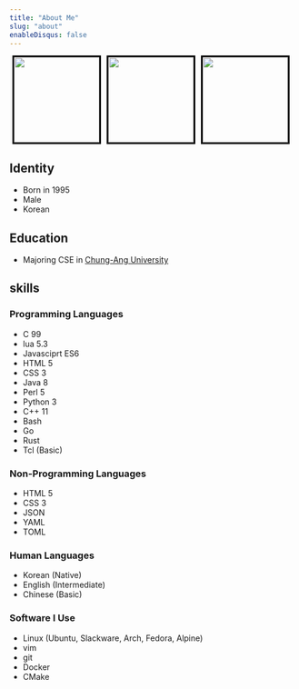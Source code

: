 ```yaml
---
title: "About Me"
slug: "about"
enableDisqus: false
---
```


<a href="https://www.youracclaim.com/badges/d8097d38-a0e3-4597-b8fa-1f0d35a8b075/public_url" style="font-size:0px;margin-left:5px;margin-right:5px;">
<img src="https://acclaim-production-app.s3.amazonaws.com/images/c3f99bbd-3c35-4eed-9c43-227b3fc0d892/Oracle-Certification-badge_OC-Professional.png" style="width:150px; border:solid black 3px">
</a>
</img>
<a href="https://www.youracclaim.com/badges/eb5b3fb2-b2bf-4dbf-a51c-184bf91d3304/public_url" style="font-size:0px;margin-left:5px;margin-right:5px;">
<img src="https://acclaim-production-app.s3.amazonaws.com/images/effb73fd-bc5e-4df3-8c06-ec415ac3f8bf/Oracle-Certification-badge_OC-CertifiedExpert.png" style="width:150px;border: solid black 3px"/>
</a>

<a href="https://www.youracclaim.com/badges/29bcbe59-b9bd-45de-8c7a-1447382e8312/public_url" style="font-size:0px;margin-left:5px;margin-right:5px;">
<img src="https://acclaim-production-app.s3.amazonaws.com/images/2e35a8b0-39e8-45fc-af72-49ff91945936/Oracle-Certification-badge_OC-Professional.png" style="width:150px;border: solid black 3px"/>
</a>


## Identity
- Born in 1995
- Male
- Korean

## Education
- Majoring CSE in [Chung-Ang University](https://www.cau.ac.kr)

## skills
### Programming Languages
- C 99
- lua 5.3
- Javasciprt ES6
- HTML 5
- CSS 3
- Java 8
- Perl 5
- Python 3
- C++ 11
- Bash
- Go
- Rust
- Tcl (Basic)

### Non-Programming Languages
- HTML 5
- CSS 3
- JSON
- YAML
- TOML

### Human Languages
- Korean (Native)
- English (Intermediate)
- Chinese (Basic)

### Software I Use
- Linux (Ubuntu, Slackware, Arch, Fedora, Alpine)
- vim
- git
- Docker
- CMake
